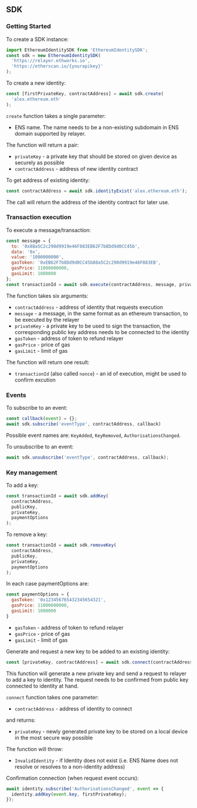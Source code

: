 ## SDK

### Getting Started

To create a SDK instance:

```js
import EthereumIdentitySDK from 'EthereumIdentitySDK';
const sdk = new EthereumIdentitySDK(
  'https://relayer.ethworks.io',
  'https://etherscan.io/{yourapikey}'
);
```

To create a new identity:

```js
const [firstPrivateKey, contractAddress] = await sdk.create(
  'alex.ethereum.eth'
);
```

`create` function takes a single parameter:

- ENS name. The name needs to be a non-existing subdomain in ENS domain supported by relayer.

The function will return a pair:

- `privateKey` - a private key that should be stored on given device as securely as possible
- `contractAddress` - address of new identity contract

To get address of existing identity:

```js
const contractAddress = await sdk.identityExist('alex.ethereum.eth');
```

The call will return the address of the identity contract for later use.


### Transaction execution

To execute a message/transaction:

```js
const message = {
  to: '0x88a5C2c290d9919e46F883EB62F7b8Dd9d0CC45b',
  data: '0x',
  value: '1000000000',
  gasToken: '0xEB62F7b8Dd9d0CC45b88a5C2c290d9919e46F883EB',
  gasPrice: 11000000000,
  gasLimit: 1000000
};
const transactionId = await sdk.execute(contractAddress, message, privateKey);
```

The function takes six arguments:

- `contractAddress` - address of identity that requests execution
- `message` - a message, in the same format as an ethereum transaction, to be executed by the relayer
- `privateKey` - a private key to be used to sign the transaction, the corresponding public key address needs to be connected to the identity
- `gasToken` - address of token to refund relayer
- `gasPrice` - price of gas
- `gasLimit` - limit of gas

The function will return one result:

- `transactionId` (also called `nonce`) - an id of execution, might be used to confirm excution


### Events

To subscribe to an event:

```js
const callback(event) = {};
await sdk.subscribe('eventType', contractAddress, callback)
```

Possible event names are: `KeyAdded`, `KeyRemoved`, `AuthorisationsChanged`.

To unsubscribe to an event:

```js
await sdk.unsubscribe('eventType', contractAddress, callback);
```

### Key management

To add a key:

```js
const transactionId = await sdk.addKey(
  contractAddress,
  publicKey,
  privateKey,
  paymentOptions
);
```

To remove a key:

```js
const transactionId = await sdk.removeKey(
  contractAddress,
  publicKey,
  privateKey,
  paymentOptions
);
```

In each case paymentOptions are:

```js
const paymentOptions = {
  gasToken: '0x123456765432345654321',
  gasPrice: 11000000000,
  gasLimit: 1000000
}
```
- `gasToken` - address of token to refund relayer
- `gasPrice` - price of gas
- `gasLimit` - limit of gas


Generate and request a new key to be added to an existing identity:

```js
const [privateKey, contractAddress] = await sdk.connect(contractAddress);
```

This function will generate a new private key and send a request to relayer to add a key to identity. The request needs to be confirmed from public key connected to identity at hand.

`connect` function takes one parameter:

- `contractAddress` - address of identity to connect

and returns:

- `privateKey` - newly generated private key to be stored on a local device in the most secure way possible


The function will throw:

- `InvalidIdentity` - if Identity does not exist (i.e. ENS Name does not resolve or resolves to a non-identity address)


Confirmation connection (when request event occurs):

```js
await identity.subscribe('AuthorisationsChanged', event => {
  identity.addKey(event.key, firstPrivateKey);
});
```
